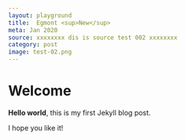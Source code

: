 ```yaml
---
layout: playground
title:  Egmont <sup>New</sup>
meta: Jan 2020
source: xxxxxxxx dis is source test 002 xxxxxxxx
category: post
image: test-02.png
---
```


# Welcome

**Hello world**, this is my first Jekyll blog post.

I hope you like it!





